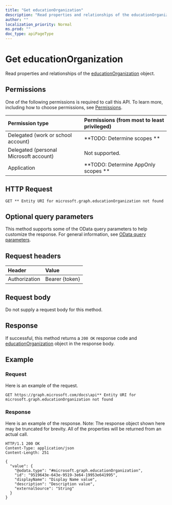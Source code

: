 ```yaml
---
title: "Get educationOrganization"
description: "Read properties and relationships of the educationOrganization object."
author: ""
localization_priority: Normal
ms.prod: ""
doc_type: apiPageType
---
```


# Get educationOrganization

Read properties and relationships of the [educationOrganization](../resources/educationorganization.md) object.

## Permissions
One of the following permissions is required to call this API. To learn more, including how to choose permissions, see [Permissions](/concepts/permissions-reference.md).

|Permission type|Permissions (from most to least privileged)|
|:---|:---|
|Delegated (work or school account)|**TODO: Determine scopes **|
|Delegated (personal Microsoft account)|Not supported.|
|Application|**TODO: Determine AppOnly scopes **|

## HTTP Request
<!-- {
  "blockType": "ignored"
}
-->
``` http
GET ** Entity URI for microsoft.graph.educationOrganization not found
```

## Optional query parameters
This method supports some of the OData query parameters to help customize the response. For general information, see [OData query parameters](/graph/query-parameters).

## Request headers
|Header|Value|
|:---|:---|
|Authorization|Bearer {token}|

## Request body
Do not supply a request body for this method.

## Response
If successful, this method returns a `200 OK` response code and [educationOrganization](../resources/educationorganization.md) object in the response body.

## Example

### Request
Here is an example of the request.
<!-- {
  "blockType": "request",
  "name": "get_educationorganization"
}
-->
``` http
GET https://graph.microsoft.com/docs\api** Entity URI for microsoft.graph.educationOrganization not found
```

### Response
Here is an example of the response. Note: The response object shown here may be truncated for brevity. All of the properties will be returned from an actual call.
<!-- {
  "blockType": "response",
  "truncated": true,
  "@odata.type": "microsoft.graph.educationOrganization"
}
-->
``` http
HTTP/1.1 200 OK
Content-Type: application/json
Content-Length: 251

{
  "value": {
    "@odata.type": "#microsoft.graph.educationOrganization",
    "id": "9519643e-643e-9519-3e64-19953e641995",
    "displayName": "Display Name value",
    "description": "Description value",
    "externalSource": "String"
  }
}
```

